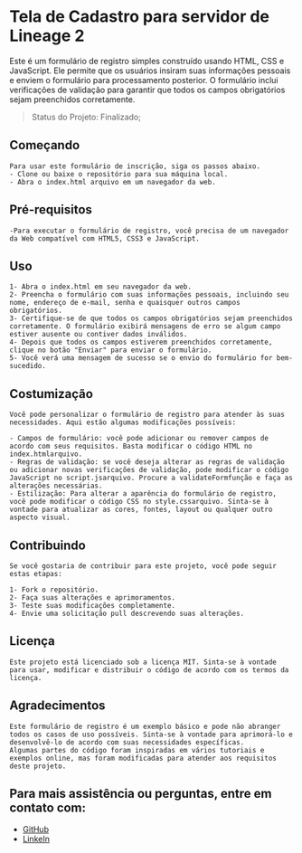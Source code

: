 <h1>Tela de Cadastro para servidor de Lineage 2</h1>

Este é um formulário de registro simples construído usando HTML, CSS e JavaScript. Ele permite que os usuários insiram suas informações pessoais e enviem o formulário para processamento posterior. O formulário inclui verificações de validação para garantir que todos os campos obrigatórios sejam preenchidos corretamente.

> Status do Projeto: Finalizado;

## Começando
    Para usar este formulário de inscrição, siga os passos abaixo.
    - Clone ou baixe o repositório para sua máquina local.
    - Abra o index.html arquivo em um navegador da web.

## Pré-requisitos
    -Para executar o formulário de registro, você precisa de um navegador da Web compatível com HTML5, CSS3 e JavaScript.

## Uso
    1- Abra o index.html em seu navegador da web.
    2- Preencha o formulário com suas informações pessoais, incluindo seu nome, endereço de e-mail, senha e quaisquer outros campos obrigatórios.
    3- Certifique-se de que todos os campos obrigatórios sejam preenchidos corretamente. O formulário exibirá mensagens de erro se algum campo estiver ausente ou contiver dados inválidos.
    4- Depois que todos os campos estiverem preenchidos corretamente, clique no botão "Enviar" para enviar o formulário.
    5- Você verá uma mensagem de sucesso se o envio do formulário for bem-sucedido.

## Costumização
    Você pode personalizar o formulário de registro para atender às suas necessidades. Aqui estão algumas modificações possíveis:

    - Campos de formulário: você pode adicionar ou remover campos de acordo com seus requisitos. Basta modificar o código HTML no index.htmlarquivo.
    - Regras de validação: se você deseja alterar as regras de validação ou adicionar novas verificações de validação, pode modificar o código JavaScript no script.jsarquivo. Procure a validateFormfunção e faça as alterações necessárias.
    - Estilização: Para alterar a aparência do formulário de registro, você pode modificar o código CSS no style.cssarquivo. Sinta-se à vontade para atualizar as cores, fontes, layout ou qualquer outro aspecto visual.

## Contribuindo
    Se você gostaria de contribuir para este projeto, você pode seguir estas etapas:

    1- Fork o repositório.
    2- Faça suas alterações e aprimoramentos.
    3- Teste suas modificações completamente.
    4- Envie uma solicitação pull descrevendo suas alterações.

## Licença
    Este projeto está licenciado sob a licença MIT. Sinta-se à vontade para usar, modificar e distribuir o código de acordo com os termos da licença.

## Agradecimentos
    Este formulário de registro é um exemplo básico e pode não abranger todos os casos de uso possíveis. Sinta-se à vontade para aprimorá-lo e desenvolvê-lo de acordo com suas necessidades específicas.
    Algumas partes do código foram inspiradas em vários tutoriais e exemplos online, mas foram modificadas para atender aos requisitos deste projeto.

## Para mais assistência ou perguntas, entre em contato com:
- [GitHub](https://github.com/eugeniobr25) 
- [LinkeIn](https://www.linkedin.com/in/eug%C3%AAnio-brilhante-moraes-lima-010957276/)




